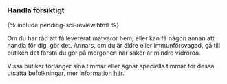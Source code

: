 ### Handla försiktigt 

{% include pending-sci-review.html %}

Om du har råd att få levererat matvaror hem, eller kan få någon annan att handla för dig, gör det. Annars, om du är äldre eller immunförsvagad, gå till butiken det första du gör på morgonen när saker är mindre vidrörda.

Vissa butiker förlänger sina timmar eller ägnar speciella timmar för dessa utsatta befolkningar, mer information [här](https://twitter.com/mcuban/status/1239244137834127362).
